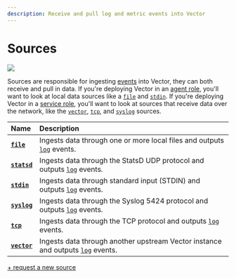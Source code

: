 ```yaml
---
description: Receive and pull log and metric events into Vector
---
```


<!--
     THIS FILE IS AUTOOGENERATED!

     To make changes please edit the template located at:

     scripts/generate/templates/docs/usage/configuration/sources/README.md.erb
-->

# Sources

![][images.sources]

Sources are responsible for ingesting [events][docs.event] into Vector, they can
both receive and pull in data. If you're deploying Vector in an [agent
role][docs.agent_role], you'll want to look at local data sources like a
[`file`][docs.file_source] and [`stdin`][docs.stdin_source]. If you're deploying
Vector in a [service role][docs.service_role], you'll want to look at sources
that receive data over the network, like the [`vector`][docs.vector_source],
[`tcp`][docs.tcp_source], and [`syslog`][docs.syslog_source] sources.

| Name  | Description |
|:------|:------------|
| [**`file`**][docs.file_source] | Ingests data through one or more local files and outputs [`log`][docs.log_event] events. |
| [**`statsd`**][docs.statsd_source] | Ingests data through the StatsD UDP protocol and outputs [`log`][docs.log_event] events. |
| [**`stdin`**][docs.stdin_source] | Ingests data through standard input (STDIN) and outputs [`log`][docs.log_event] events. |
| [**`syslog`**][docs.syslog_source] | Ingests data through the Syslog 5424 protocol and outputs [`log`][docs.log_event] events. |
| [**`tcp`**][docs.tcp_source] | Ingests data through the TCP protocol and outputs [`log`][docs.log_event] events. |
| [**`vector`**][docs.vector_source] | Ingests data through another upstream Vector instance and outputs [`log`][docs.log_event] events. |

[+ request a new source][url.new_source]


[docs.agent_role]: ../../../setup/deployment/roles/agent.md
[docs.event]: ../../../about/data-model/README.md#event
[docs.file_source]: ../../../usage/configuration/sources/file.md
[docs.log_event]: ../../../about/data-model/log.md
[docs.service_role]: ../../../setup/deployment/roles/service.md
[docs.statsd_source]: ../../../usage/configuration/sources/statsd.md
[docs.stdin_source]: ../../../usage/configuration/sources/stdin.md
[docs.syslog_source]: ../../../usage/configuration/sources/syslog.md
[docs.tcp_source]: ../../../usage/configuration/sources/tcp.md
[docs.vector_source]: ../../../usage/configuration/sources/vector.md
[images.sources]: ../../../assets/sources.svg
[url.new_source]: https://github.com/timberio/vector/issues/new?labels=Type%3A+New+Feature
